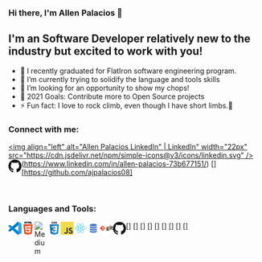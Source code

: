### Hi there, I'm Allen Palacios 👋

## I'm an Software Developer relatively new to the industry but excited to work with you!
- 🔭 I recently graduated for FlatIron software engineering program.
- 🌱 I’m currently trying to solidify the language and tools skills
- 👯 I’m looking for an opportunity to show my chops!
- 🥅 2021 Goals: Contribute more to Open Source projects
- ⚡ Fun fact: I love to rock climb, even though I have short limbs.🤣

### Connect with me:

[<img align="left" alt="Allen Palacios LinkedIn" | LinkedIn" width="22px" src="https://cdn.jsdelivr.net/npm/simple-icons@v3/icons/linkedin.svg" />][LinkedIn](https://www.linkedin.com/in/allen-palacios-73b677151/)
[<img align="left" alt="GitHub" width="26px" src="https://raw.githubusercontent.com/github/explore/78df643247d429f6cc873026c0622819ad797942/topics/github/github.png" />][https://github.com/ajpalacios08]

<br />

### Languages and Tools:

[<img align="left" alt="Visual Studio Code" width="26px" src="https://raw.githubusercontent.com/github/explore/80688e429a7d4ef2fca1e82350fe8e3517d3494d/topics/visual-studio-code/visual-studio-code.png" />]
[<img align="left" alt="HTML5" width="26px" src="https://raw.githubusercontent.com/github/explore/80688e429a7d4ef2fca1e82350fe8e3517d3494d/topics/html/html.png" />]
[<img align="left" alt="Medium" width="26px" src="https://www.google.com/search?q=medium+logo+png&sxsrf=AOaemvJT6TL1nty-j9S_C8u55tBj4rDByA:1630358909304&tbm=isch&source=iu&ictx=1&fir=4WcUxgYqxmQ07M%252CP4eei_b3GP5OBM%252C_&vet=1&usg=AI4_-kSWb6IHsH4oNtCbN7MH4INszImiHQ&sa=X&ved=2ahUKEwivwZSd2NnyAhVHRjABHZ8QArQQ9QF6BAgXEAE#imgrc=4WcUxgYqxmQ07M" />]
[<img align="left" alt="CSS3" width="26px" src="https://raw.githubusercontent.com/github/explore/80688e429a7d4ef2fca1e82350fe8e3517d3494d/topics/css/css.png" />]
[<img align="left" alt="JavaScript" width="26px" src="https://raw.githubusercontent.com/github/explore/80688e429a7d4ef2fca1e82350fe8e3517d3494d/topics/javascript/javascript.png" />]
[<img align="left" alt="React" width="26px" src="https://raw.githubusercontent.com/github/explore/80688e429a7d4ef2fca1e82350fe8e3517d3494d/topics/react/react.png" />] 
[<img align="left" alt="SQL" width="26px" src="https://raw.githubusercontent.com/github/explore/80688e429a7d4ef2fca1e82350fe8e3517d3494d/topics/sql/sql.png" />]
[<img align="left" alt="Git" width="26px" src="https://raw.githubusercontent.com/github/explore/80688e429a7d4ef2fca1e82350fe8e3517d3494d/topics/git/git.png" />]
[<img align="left" alt="GitHub" width="26px" src="https://raw.githubusercontent.com/github/explore/78df643247d429f6cc873026c0622819ad797942/topics/github/github.png" />]

<br />
<br />

[linkedin]: https://www.linkedin.com/in/allen-palacios-73b677151/
